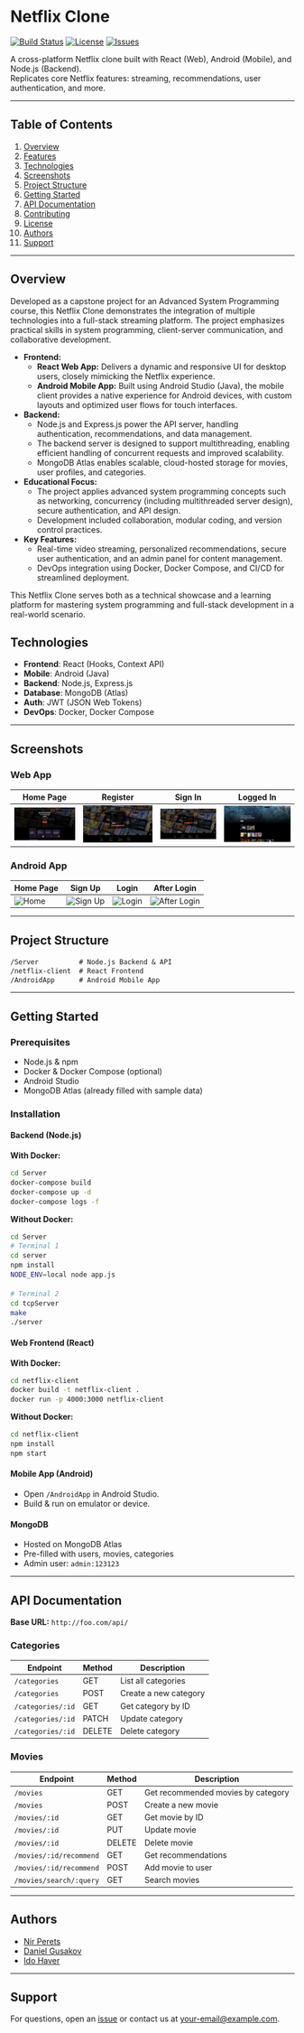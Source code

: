 # Netflix Clone

[![Build Status](https://img.shields.io/github/workflow/status/idohaver7/NETFLIX-Clone/CI)](https://github.com/idohaver7/NETFLIX-Clone/actions)
[![License](https://img.shields.io/github/license/idohaver7/NETFLIX-Clone)](LICENSE)
[![Issues](https://img.shields.io/github/issues/idohaver7/NETFLIX-Clone)](https://github.com/idohaver7/NETFLIX-Clone/issues)

A cross-platform Netflix clone built with React (Web), Android (Mobile), and Node.js (Backend).  
Replicates core Netflix features: streaming, recommendations, user authentication, and more.

---

## Table of Contents

1. [Overview](#overview)
2. [Features](#features)
3. [Technologies](#technologies)
4. [Screenshots](#screenshots)
5. [Project Structure](#project-structure)
6. [Getting Started](#getting-started)
7. [API Documentation](#api-documentation)
8. [Contributing](#contributing)
9. [License](#license)
10. [Authors](#authors)
11. [Support](#support)

---

## Overview

Developed as a capstone project for an Advanced System Programming course, this Netflix Clone demonstrates the integration of multiple technologies into a full-stack streaming platform. The project emphasizes practical skills in system programming, client-server communication, and collaborative development.

- **Frontend:**  
  - **React Web App:** Delivers a dynamic and responsive UI for desktop users, closely mimicking the Netflix experience.
  - **Android Mobile App:** Built using Android Studio (Java), the mobile client provides a native experience for Android devices, with custom layouts and optimized user flows for touch interfaces.
- **Backend:**  
  - Node.js and Express.js power the API server, handling authentication, recommendations, and data management.
  - The backend server is designed to support multithreading, enabling efficient handling of concurrent requests and improved scalability.
  - MongoDB Atlas enables scalable, cloud-hosted storage for movies, user profiles, and categories.
- **Educational Focus:**  
  - The project applies advanced system programming concepts such as networking, concurrency (including multithreaded server design), secure authentication, and API design.
  - Development included collaboration, modular coding, and version control practices.
- **Key Features:**  
  - Real-time video streaming, personalized recommendations, secure user authentication, and an admin panel for content management.
  - DevOps integration using Docker, Docker Compose, and CI/CD for streamlined deployment.

This Netflix Clone serves both as a technical showcase and a learning platform for mastering system programming and full-stack development in a real-world scenario.
## Technologies

- **Frontend**: React (Hooks, Context API)
- **Mobile**: Android (Java)
- **Backend**: Node.js, Express.js
- **Database**: MongoDB (Atlas)
- **Auth**: JWT (JSON Web Tokens)
- **DevOps**: Docker, Docker Compose

---

## Screenshots

### Web App

| Home Page | Register | Sign In | Logged In |
|---|---|---|---|
| ![Home](https://github.com/NirPerets/Advanced-EX4/blob/main/netflix-client/example/homepage.png) | ![Register](https://github.com/NirPerets/Advanced-EX4/blob/main/netflix-client/example/register.png) | ![Sign In](https://github.com/NirPerets/Advanced-EX4/blob/main/netflix-client/example/signin.png) | ![Logged In](https://github.com/NirPerets/Advanced-EX4/blob/main/netflix-client/example/logged.png) |

### Android App

| Home Page | Sign Up | Login | After Login |
|---|---|---|---|
| ![Home](https://github.com/user-attachments/assets/35ae55ae-3029-4943-832d-0feaddf19031) | ![Sign Up](https://github.com/user-attachments/assets/d729d088-8b70-4ac6-b325-c2e99330f1e4) | ![Login](https://github.com/user-attachments/assets/f7fc57b5-b198-477d-b3a5-d894261b0dbd) | ![After Login](https://github.com/user-attachments/assets/f28e7d8d-a0e9-4fed-ac5c-a13e41ba4707) |

---

## Project Structure

```
/Server          # Node.js Backend & API
/netflix-client  # React Frontend
/AndroidApp      # Android Mobile App
```

---

## Getting Started

### Prerequisites

- Node.js & npm
- Docker & Docker Compose (optional)
- Android Studio
- MongoDB Atlas (already filled with sample data)

### Installation

#### Backend (Node.js)

**With Docker:**
```bash
cd Server
docker-compose build  
docker-compose up -d
docker-compose logs -f
```
**Without Docker:**
```bash
cd Server
# Terminal 1
cd server
npm install
NODE_ENV=local node app.js

# Terminal 2
cd tcpServer
make
./server
```

#### Web Frontend (React)

**With Docker:**
```bash
cd netflix-client
docker build -t netflix-client .
docker run -p 4000:3000 netflix-client
```
**Without Docker:**
```bash
cd netflix-client
npm install
npm start
```

#### Mobile App (Android)

- Open `/AndroidApp` in Android Studio.
- Build & run on emulator or device.

#### MongoDB

- Hosted on MongoDB Atlas
- Pre-filled with users, movies, categories
- Admin user: `admin:123123`

---

## API Documentation

**Base URL:** `http://foo.com/api/`

### Categories

| Endpoint | Method | Description |
|---|---|---|
| `/categories` | GET | List all categories |
| `/categories` | POST | Create a new category |
| `/categories/:id` | GET | Get category by ID |
| `/categories/:id` | PATCH | Update category |
| `/categories/:id` | DELETE | Delete category |

### Movies

| Endpoint | Method | Description |
|---|---|---|
| `/movies` | GET | Get recommended movies by category |
| `/movies` | POST | Create a new movie |
| `/movies/:id` | GET | Get movie by ID |
| `/movies/:id` | PUT | Update movie |
| `/movies/:id` | DELETE | Delete movie |
| `/movies/:id/recommend` | GET | Get recommendations |
| `/movies/:id/recommend` | POST | Add movie to user |
| `/movies/search/:query` | GET | Search movies |

---



## Authors

- [Nir Perets](https://github.com/NirPerets)
- [Daniel Gusakov](https://github.com/DanielGusakov)
- [Ido Haver](https://github.com/idohaver7)

---

## Support

For questions, open an [issue](https://github.com/idohaver7/NETFLIX-Clone/issues) or contact us at <your-email@example.com>.
